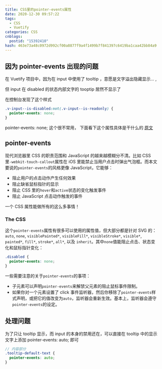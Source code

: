 ```yaml
---
title: CSS里的pointer-events属性
date: 2020-12-30 09:57:22
tags:
  - CSS
  - Vuetify
categories: CSS
cnblogs:
  postid: "15392410"
hash: 463e73a48c0972d992cf00a8877f9a4f1499b7f841397c6419ba1caa42bb84a9
---
```


## 因为 pointer-events 出现的问题

在 Vuetify 项目中，因为在 input 中使用了 tooltip ，意愿是文字溢出隐藏显示... ,

但 input 在 disabled 的状态内部文字的 tooptip 居然不显示了

在控制台发现了这个样式

```css
.v-input--is-disabled:not(.v-input--is-readonly) {
  pointer-events: none;
}
```

pointer-events: none; 这个很不常用， 下面看下这个属性具体是干什么的 [原文](https://www.webhek.com/post/pointer-events.html)

## pointer-events

现代浏览器里 CSS 的职责范围和 JavaScript 的越来越模糊分不清。比如 CSS 里`-webkit-touch-callout`属性在 iOS 里能禁止当用户点击时弹出气泡框。而本文要说的`pointer-events`的风格更像 JavaScript，它能够：

- 阻止用户的点击动作产生任何效果
- 阻止缺省鼠标指针的显示
- 阻止 CSS 里的`hover`和`active`状态的变化触发事件
- 阻止 JavaScript 点击动作触发的事件

一个 CSS 属性能做所有的这么多事情！

### The CSS

这个`pointer-events`属性有很多可以使用的属性值，但大部分都是针对 SVG 的：`auto`, `none`, `visiblePainted*`, `visibleFill*`, `visibleStroke*`, `visible*`, `painted*`, `fill*`, `stroke*`, `all*`, 以及 `inherit`。其中`none`值能阻止点击、状态变化和鼠标指针变化：

```css
.disabled {
  pointer-events: none;
}
```

一些需要注意的关于`pointer-events`的事项：

- 子元素可以声明`pointer-events`来解禁父元素的阻止鼠标事件限制。
- 如果你对一个元素设置了 click 事件监听器，然后你移除了`pointer-events`样式声明，或把它的值改变为`auto`，监听器会重新生效。基本上，监听器会遵守`pointer-events`的设定。

## 处理问题

为了只让 tooltip 显示，而 input 的本身的禁用还在，可以直接在 tooltip 中的显示文字上添加 pointer-events: auto; 即可

```scss
// 内容部分
.tooltip-default-text {
  pointer-events: auto;
}
```
